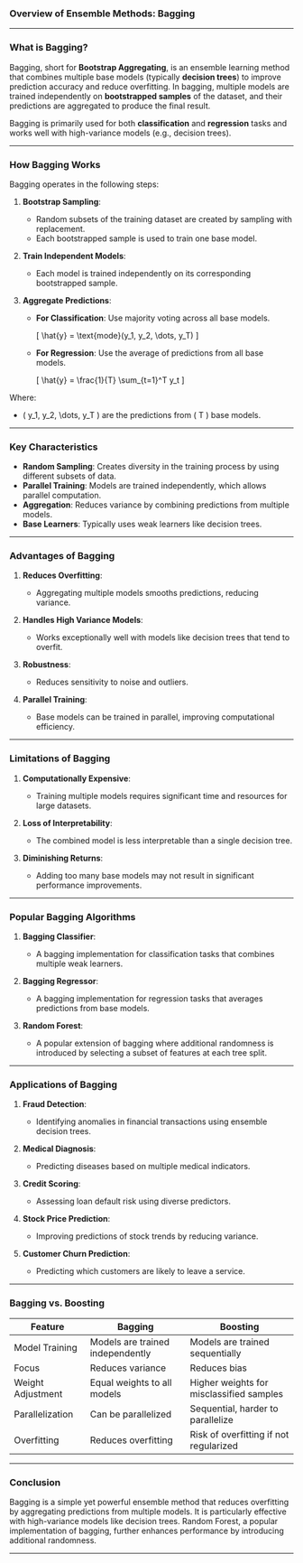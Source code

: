 ### **Overview of Ensemble Methods: Bagging**

---

### **What is Bagging?**
Bagging, short for **Bootstrap Aggregating**, is an ensemble learning method that combines multiple base models (typically **decision trees**) to improve prediction accuracy and reduce overfitting. In bagging, multiple models are trained independently on **bootstrapped samples** of the dataset, and their predictions are aggregated to produce the final result.

Bagging is primarily used for both **classification** and **regression** tasks and works well with high-variance models (e.g., decision trees).

---

### **How Bagging Works**
Bagging operates in the following steps:

1. **Bootstrap Sampling**:
   - Random subsets of the training dataset are created by sampling with replacement.
   - Each bootstrapped sample is used to train one base model.

2. **Train Independent Models**:
   - Each model is trained independently on its corresponding bootstrapped sample.

3. **Aggregate Predictions**:
   - **For Classification**: Use majority voting across all base models.
     
     \[
     \hat{y} = \text{mode}(y_1, y_2, \dots, y_T)
     \]
     
   - **For Regression**: Use the average of predictions from all base models.
     
     \[
     \hat{y} = \frac{1}{T} \sum_{t=1}^T y_t
     \]

Where:
- \( y_1, y_2, \dots, y_T \) are the predictions from \( T \) base models.

---

### **Key Characteristics**
- **Random Sampling**: Creates diversity in the training process by using different subsets of data.
- **Parallel Training**: Models are trained independently, which allows parallel computation.
- **Aggregation**: Reduces variance by combining predictions from multiple models.
- **Base Learners**: Typically uses weak learners like decision trees.

---

### **Advantages of Bagging**
1. **Reduces Overfitting**:
   - Aggregating multiple models smooths predictions, reducing variance.

2. **Handles High Variance Models**:
   - Works exceptionally well with models like decision trees that tend to overfit.

3. **Robustness**:
   - Reduces sensitivity to noise and outliers.

4. **Parallel Training**:
   - Base models can be trained in parallel, improving computational efficiency.

---

### **Limitations of Bagging**
1. **Computationally Expensive**:
   - Training multiple models requires significant time and resources for large datasets.

2. **Loss of Interpretability**:
   - The combined model is less interpretable than a single decision tree.

3. **Diminishing Returns**:
   - Adding too many base models may not result in significant performance improvements.

---

### **Popular Bagging Algorithms**

1. **Bagging Classifier**:
   - A bagging implementation for classification tasks that combines multiple weak learners.

2. **Bagging Regressor**:
   - A bagging implementation for regression tasks that averages predictions from base models.

3. **Random Forest**:
   - A popular extension of bagging where additional randomness is introduced by selecting a subset of features at each tree split.

---

### **Applications of Bagging**
1. **Fraud Detection**:
   - Identifying anomalies in financial transactions using ensemble decision trees.

2. **Medical Diagnosis**:
   - Predicting diseases based on multiple medical indicators.

3. **Credit Scoring**:
   - Assessing loan default risk using diverse predictors.

4. **Stock Price Prediction**:
   - Improving predictions of stock trends by reducing variance.

5. **Customer Churn Prediction**:
   - Predicting which customers are likely to leave a service.

---

### **Bagging vs. Boosting**
| **Feature**            | **Bagging**                               | **Boosting**                               |
|------------------------|-------------------------------------------|-------------------------------------------|
| Model Training         | Models are trained independently         | Models are trained sequentially           |
| Focus                  | Reduces variance                         | Reduces bias                              |
| Weight Adjustment      | Equal weights to all models              | Higher weights for misclassified samples  |
| Parallelization        | Can be parallelized                      | Sequential, harder to parallelize         |
| Overfitting            | Reduces overfitting                      | Risk of overfitting if not regularized    |

---

### **Conclusion**
Bagging is a simple yet powerful ensemble method that reduces overfitting by aggregating predictions from multiple models. It is particularly effective with high-variance models like decision trees. Random Forest, a popular implementation of bagging, further enhances performance by introducing additional randomness.

---


